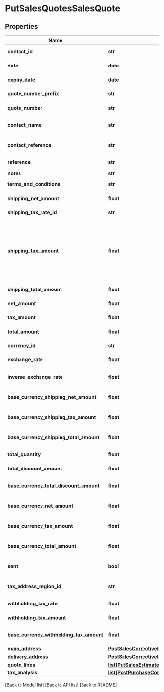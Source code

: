 # PutSalesQuotesSalesQuote

## Properties
Name | Type | Description | Notes
------------ | ------------- | ------------- | -------------
**contact_id** | **str** | The contact the quote relates to | [optional] 
**date** | **date** | The date of the quote | [optional] 
**expiry_date** | **date** | The expiry date of the quote | [optional] 
**quote_number_prefix** | **str** | The quote number prefix | [optional] 
**quote_number** | **str** | The generated quote number | [optional] 
**contact_name** | **str** | The name of the contact when the quote was created | [optional] 
**contact_reference** | **str** | The reference of the contact when the quote was created | [optional] 
**reference** | **str** | The reference for the quote | [optional] 
**notes** | **str** | Quote notes | [optional] 
**terms_and_conditions** | **str** | Quote terms and conditions | [optional] 
**shipping_net_amount** | **float** | The net shipping amount | [optional] 
**shipping_tax_rate_id** | **str** | The ID of the Shipping Tax Rate. | [optional] 
**shipping_tax_amount** | **float** | The tax shipping amount. NOTE: This is not required for POST/PUT requests as the shipping tax is calculated based on the shipping_net_amount and the shipping_tax_rate. | [optional] 
**shipping_total_amount** | **float** | The total shipping amount | [optional] 
**net_amount** | **float** | The net amount of the quote | [optional] 
**tax_amount** | **float** | The tax amount of the quote | [optional] 
**total_amount** | **float** | The total amount of the quote | [optional] 
**currency_id** | **str** | The ID of the Currency. | [optional] 
**exchange_rate** | **float** | The exchange rate for the quote | [optional] 
**inverse_exchange_rate** | **float** | The inverse exchange rate for the quote | [optional] 
**base_currency_shipping_net_amount** | **float** | The net shipping amount in base currency | [optional] 
**base_currency_shipping_tax_amount** | **float** | The tax shipping amount in base currency | [optional] 
**base_currency_shipping_total_amount** | **float** | The total shipping amount in base currency | [optional] 
**total_quantity** | **float** | The total quantity of the quote | [optional] 
**total_discount_amount** | **float** | The discount amount on the  quote | [optional] 
**base_currency_total_discount_amount** | **float** | The discount amount on the  quote in base currency | [optional] 
**base_currency_net_amount** | **float** | The net amount of the quote in base currency | [optional] 
**base_currency_tax_amount** | **float** | The tax amount of the quote in base currency | [optional] 
**base_currency_total_amount** | **float** | The total amount of the quote in base currency | [optional] 
**sent** | **bool** | Indicates whether the quote has been sent | [optional] 
**tax_address_region_id** | **str** | The ID of the Tax Address Region. (Canada only) | [optional] 
**withholding_tax_rate** | **float** | IRPF withheld Tax Rate (Spain only) | [optional] 
**withholding_tax_amount** | **float** | IRPF withheld Tax Amount (Spain only) | [optional] 
**base_currency_withholding_tax_amount** | **float** | IRPF withheld Tax Amount (Spain only) in the base currency | [optional] 
**main_address** | [**PostSalesCorrectiveInvoicesSalesCorrectiveInvoiceMainAddress**](PostSalesCorrectiveInvoicesSalesCorrectiveInvoiceMainAddress.md) |  | [optional] 
**delivery_address** | [**PostSalesCorrectiveInvoicesSalesCorrectiveInvoiceMainAddress**](PostSalesCorrectiveInvoicesSalesCorrectiveInvoiceMainAddress.md) |  | [optional] 
**quote_lines** | [**list[PutSalesEstimatesSalesEstimateEstimateLines]**](PutSalesEstimatesSalesEstimateEstimateLines.md) |  | [optional] 
**tax_analysis** | [**list[PostPurchaseCorrectiveInvoicesPurchaseCorrectiveInvoiceTaxAnalysis]**](PostPurchaseCorrectiveInvoicesPurchaseCorrectiveInvoiceTaxAnalysis.md) |  | [optional] 

[[Back to Model list]](../README.md#documentation-for-models) [[Back to API list]](../README.md#documentation-for-api-endpoints) [[Back to README]](../README.md)


